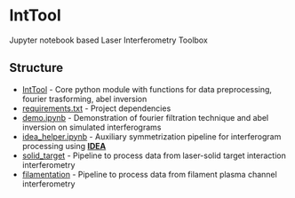 # IntTool
Jupyter notebook based Laser Interferometry Toolbox

## Structure
* [IntTool](./IntTool) - Core python module with functions for data preprocessing, fourier trasforming, abel inversion
* [requirements.txt](./requirements.txt) - Project dependencies
* [demo.ipynb](./demo.ipynb) - Demonstration of fourier filtration technique and abel inversion on simulated interferograms
* [idea_helper.ipynb](./idea_helper.ipynb) - Auxiliary symmetrization pipeline for interferogram processing using **[IDEA](http://www.optics.tugraz.at/idea/idea.html)**
* [solid_target](./solid_target) - Pipeline to process data from laser-solid target interaction interferometry
* [filamentation](./filamentation) - Pipeline to process data from filament plasma channel interferometry
